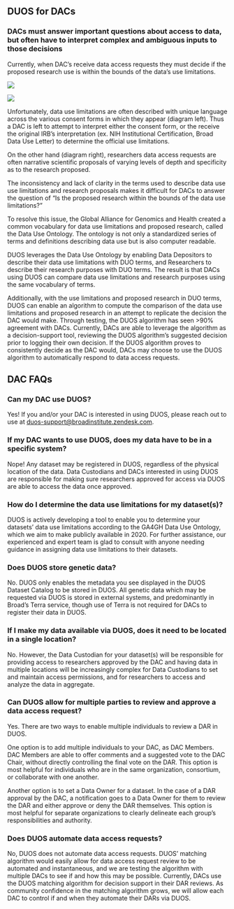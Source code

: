 ## DUOS for DACs

### DACs must answer important questions about access to data, but often have to interpret complex and ambiguous inputs to those decisions

Currently, when DAC’s receive data access requests they must decide if the proposed research use is within the bounds of the data’s use limitations.

[![](http://img.youtube.com/vi/8ZyU34xpi4M/0.jpg)](http://www.youtube.com/watch?v=8ZyU34xpi4M "")

<img src="https://github.com/duos-ui/duos_process_flow.png">


Unfortunately, data use limitations are often described with unique language across the various consent forms in which they appear (diagram left). Thus a DAC is left to attempt to interpret either the consent form, or the receive the original IRB’s interpretation (ex. NIH Institutional Certification, Broad Data Use Letter) to determine the official use limitations.

On the other hand (diagram right), researchers data access requests are often narrative scientific proposals of varying levels of depth and specificity as to the research proposed.

The inconsistency and lack of clarity in the terms used to describe data use use limitations and research proposals makes it difficult for DACs to answer the question of “Is the proposed research within the bounds of the data use limitations?”



To resolve this issue, the Global Alliance for Genomics and Health created a common vocabulary for data use limitations and proposed research, called the Data Use Ontology. The ontology is not only a standardized series of terms and definitions describing data use but is also computer readable.

DUOS leverages the Data Use Ontology by enabling Data Depositors to describe their data use limitations with DUO terms, and Researchers to describe their research purposes with DUO terms. The result is that DACs using DUOS can compare data use limitations and research purposes using the same vocabulary of terms.



Additionally, with the use limitations and proposed research in DUO terms, DUOS can enable an algorithm to compute the comparison of the data use limitations and proposed research in an attempt to replicate the decision the DAC would make. Through testing, the DUOS algorithm has seen >90% agreement with DACs. Currently, DACs are able to leverage the algorithm as a decision-support tool, reviewing the DUOS algorithm’s suggested decision prior to logging their own decision. If the DUOS algorithm proves to consistently decide as the DAC would, DACs may choose to use the DUOS algorithm to automatically respond to data access requests.



## DAC FAQs

### Can my DAC use DUOS?
Yes! If you and/or your DAC is interested in using DUOS, please reach out to use at duos-support@broadinstitute.zendesk.com.

### If my DAC wants to use DUOS, does my data have to be in a specific system?
Nope! Any dataset may be registered in DUOS, regardless of the physical location of the data. Data Custodians and DACs interested in using DUOS are responsible for making sure researchers approved for access via DUOS are able to access the data once approved.

### How do I determine the data use limitations for my dataset(s)?
DUOS is actively developing a tool to enable you to determine your datasets’ data use limitations according to the GA4GH Data Use Ontology, which we aim to make publicly available in 2020. For further assistance, our experienced and expert team is glad to consult with anyone needing guidance in assigning data use limitations to their datasets.

### Does DUOS store genetic data?
No. DUOS only enables the metadata you see displayed in the DUOS Dataset Catalog to be stored in DUOS. All genetic data which may be requested via DUOS is stored in external systems, and predominantly in Broad’s Terra service, though use of Terra is not required for DACs to register their data in DUOS.

### If I make my data available via DUOS, does it need to be located in a single location?
No. However, the Data Custodian for your dataset(s) will be responsible for providing access to researchers approved by the DAC and having data in multiple locations will be increasingly complex for Data Custodians to set and maintain access permissions, and for researchers to access and analyze the data in aggregate.

### Can DUOS allow for multiple parties to review and approve a data access request?
Yes. There are two ways to enable multiple individuals to review a DAR in DUOS.

One option is to add multiple individuals to your DAC, as DAC Members. DAC Members are able to offer comments and a suggested vote to the DAC Chair, without directly controlling the final vote on the DAR. This option is most helpful for individuals who are in the same organization, consortium, or collaborate with one another.

Another option is to set a Data Owner for a dataset. In the case of a DAR approval by the DAC, a notification goes to a Data Owner for them to review the DAR and either approve or deny the DAR themselves. This option is most helpful for separate organizations to clearly delineate each group’s responsibilities and authority.

### Does DUOS automate data access requests?
No, DUOS does not automate data access requests. DUOS’ matching algorithm would easily allow for data access request review to be automated and instantaneous, and we are testing the algorithm with multiple DACs to see if and how this may be possible. Currently, DACs use the DUOS matching algorithm for decision support in their DAR reviews. As community confidence in the matching algorithm grows, we will allow each DAC to control if and when they automate their DARs via DUOS.
